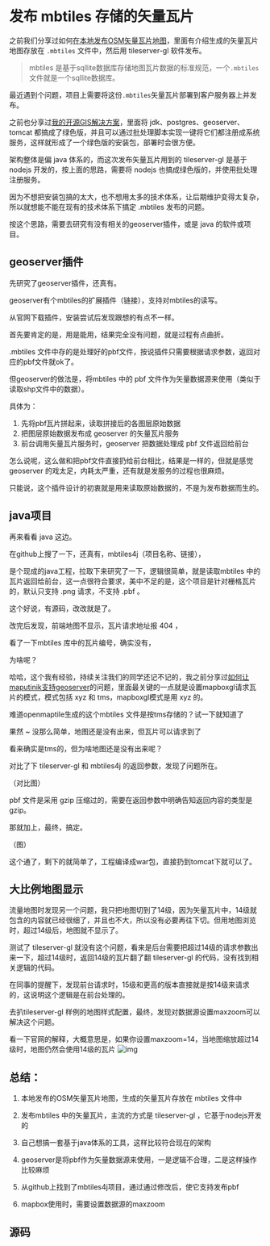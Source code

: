 # 发布 mbtiles 存储的矢量瓦片

之前我们分享过如何[在本地发布OSM矢量瓦片地图](http://gisarmory.xyz/blog/index.html?blog=OSMVectorTiles)，里面有介绍生成的矢量瓦片地图存放在 `.mbtiles` 文件中，然后用 tileserver-gl 软件发布。

> mbtiles 是基于sqllite数据库存储地图瓦片数据的标准规范，一个`.mbtiles`文件就是一个sqllite数据库。

最近遇到个问题，项目上需要将这份`.mbtiles`矢量瓦片部署到客户服务器上并发布。

之前也分享过[我的开源GIS解决方案](http://gisarmory.xyz/blog/index.html?blog=GISerSolution)，里面将 jdk、postgres、geoserver、tomcat 都搞成了绿色版，并且可以通过批处理脚本实现一键将它们都注册成系统服务，这样就形成了一个绿色版的安装包，部署时会很方便。

架构整体是偏 java 体系的，而这次发布矢量瓦片用到的 tileserver-gl 是基于 nodejs 开发的，按上面的思路，需要将 nodejs 也搞成绿色版的，并使用批处理注册服务。

因为不想把安装包搞的太大，也不想用太多的技术体系，让后期维护变得太复杂，所以就想能不能在现有的技术体系下搞定 .mbtiles 发布的问题。

按这个思路，需要去研究有没有相关的geoserver插件，或是 java 的软件或项目。

## geoserver插件

先研究了geoserver插件，还真有。

geoserver有个mbtiles的扩展插件（链接），支持对mbtiles的读写。

从官网下载插件，安装尝试后发现跟想的有点不一样。

首先要肯定的是，用是能用，结果完全没有问题，就是过程有点曲折。

 .mbtiles 文件中存的是处理好的pbf文件，按说插件只需要根据请求参数，返回对应的pbf文件就ok了。

但geoserver的做法是，将mbtiles 中的 pbf 文件作为矢量数据源来使用（类似于读取shp文件中的数据）。

具体为：

1. 先将pbf瓦片拼起来，读取拼接后的各图层原始数据
2. 把图层原始数据发布成 geoserver 的矢量瓦片服务
3. 前台调用矢量瓦片服务时，geoserver 把数据处理成 pbf 文件返回给前台

怎么说呢，这么做和把pbf文件直接扔给前台相比，结果是一样的，但就是感觉 geoserver 的戏太足，内耗太严重，还有就是发服务的过程也很麻烦。

只能说，这个插件设计的初衷就是用来读取原始数据的，不是为发布数据而生的。

## java项目

再来看看 java 这边。

在github上搜了一下，还真有，mbtiles4j（项目名称、链接），

是个现成的java工程，拉取下来研究了一下，逻辑很简单，就是读取mbtiles 中的瓦片返回给前台，这一点很符合要求，美中不足的是，这个项目是针对栅格瓦片的，默认只支持 .png 请求，不支持 .pbf 。

这个好说，有源码，改改就是了。

改完后发现，前端地图不显示，瓦片请求地址报 404 ，

看了一下mbtiles 库中的瓦片编号，确实没有，

为啥呢？

哈哈，这个我有经验，持续关注我们的同学还记不记的，我之前分享过[如何让maputinik支持geoserver](http://gisarmory.xyz/blog/index.html?blog=maputnikGeoserverVectorTiles2)的问题，里面最关键的一点就是设置mapboxgl请求瓦片的模式，模式包括 xyz 和 tms，mapboxgl模式是用 xyz 的。

难道openmaptile生成的这个mbtiles 文件是按tms存储的？试一下就知道了

果然 ~ 没那么简单，地图还是没有出来，但瓦片可以请求到了

看来确实是tms的，但为啥地图还是没有出来呢？

对比了下 tileserver-gl 和 mbtiles4j 的返回参数，发现了问题所在。

（对比图）

pbf 文件是采用 gzip 压缩过的，需要在返回参数中明确告知返回内容的类型是 gzip。

那就加上，最终，搞定。

（图）

这个通了，剩下的就简单了，工程编译成war包，直接扔到tomcat下就可以了。

## 大比例地图显示

流量地图时发现另一个问题，我只把地图切到了14级，因为矢量瓦片中，14级就包含的内容就已经很细了，并且也不大，所以没有必要再往下切。但用地图浏览时，超过14级后，地图就不显示了。

测试了 tileserver-gl 就没有这个问题，看来是后台需要把超过14级的请求参数出来一下，超过14级时，返回14级的瓦片翻了翻 tileserver-gl 的代码，没有找到相关逻辑的代码。

在同事的提醒下，发现前台请求时，15级和更高的版本直接就是按14级来请求的，这说明这个逻辑是在前台处理的。

去扒tileserver-gl 样例的地图样式配置，最终，发现对数据源设置maxzoom可以解决这个问题。

看一下官网的解释，大概意思是，如果你设置maxzoom=14，当地图缩放超过14级时，地图仍然会使用14级的瓦片
![img](file:///C:/Users/HERO/AppData/Local/Temp/enhtmlclip/Image.png)

## 总结：

1. 本地发布的OSM矢量瓦片地图，生成的矢量瓦片存放在 mbtiles 文件中

2. 发布mbtiles 中的矢量瓦片，主流的方式是 tileserver-gl ，它基于nodejs开发的

3. 自己想搞一套基于java体系的工具，这样比较符合现在的架构

4. geoserver是将pbf作为矢量数据源来使用，一是逻辑不合理，二是这样操作比较麻烦

5. 从github上找到了mbtiles4j项目，通过通过修改后，使它支持发布pbf

6. mapbox使用时，需要设置数据源的maxzoom


## 源码

